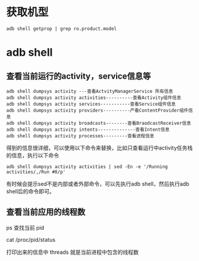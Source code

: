 # 获取机型

    adb shell getprop | grep ro.product.model

# adb shell

## 查看当前运行的activity，service信息等

    adb shell dumpsys activity ---查看ActvityManagerService 所有信息
    adb shell dumpsys activity activities----------查看Activity组件信息
    adb shell dumpsys activity services-----------查看Service组件信息
    adb shell dumpsys activity providers----------产看ContentProvider组件信息
    adb shell dumpsys activity broadcasts--------查看BraodcastReceiver信息
    adb shell dumpsys activity intents--------------查看Intent信息
    adb shell dumpsys activity processes---------查看进程信息

得到的信息很详细，可以使用以下命令来替换，比如只查看运行中activity任务栈的信息，执行以下命令

    adb shell dumpsys activity activities | sed -En -e '/Running activities/,/Run #0/p'

有时候会提示sed不是内部或者外部命令，可以先执行adb shell，然后执行adb shell后的命令即可。



## 查看当前应用的线程数


ps 查找当前 pid

cat /proc/pid/status

打印出来的信息中 threads 就是当前进程中包含的线程数